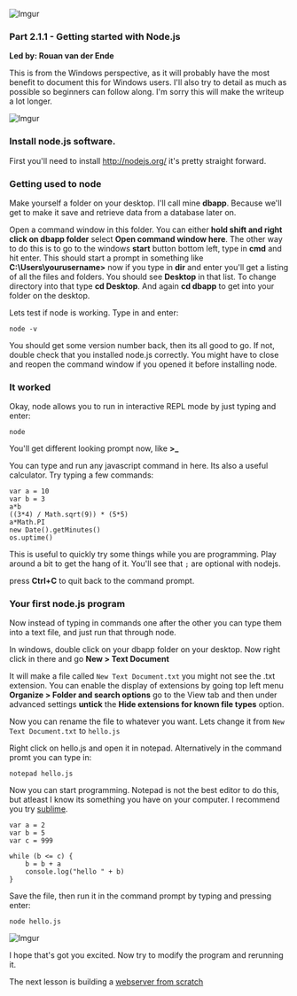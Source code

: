 ![Imgur](http://i.imgur.com/VIKVCOf.png)

### Part 2.1.1 - Getting started with Node.js
**Led by: Rouan van der Ende**  

This is from the Windows perspective, as it will probably have the most benefit to document this for Windows users. I'll also try to detail as much as possible so beginners can follow along. I'm sorry this will make the writeup a lot longer.

![Imgur](http://i.imgur.com/yQwUPNz.gif)

### Install node.js software.

First you'll need to install http://nodejs.org/ it's pretty straight forward.

### Getting used to node

Make yourself a folder on your desktop. I'll call mine **dbapp**. Because we'll get to make it save and retrieve data from a database later on.

Open a command window in this folder. You can either **hold shift and right click on dbapp folder** select **Open command window here**. 
The other way to do this is to go to the windows **start** button bottom left, type in **cmd** and hit enter. This should start a prompt in something like **C:\Users\yourusername>** now if you type in **dir** and enter you'll get a listing of all the files and folders. You should see **Desktop** in that list. To change directory into that type **cd Desktop**. And again **cd dbapp** to get into your folder on the desktop.

Lets test if node is working. Type in and enter:

`node -v`

You should get some version number back, then its all good to go. If not, double check that you installed node.js correctly. You might have to close and reopen the command window if you opened it before installing node.



### It worked

Okay, node allows you to run in interactive REPL mode by just typing and enter:

`node`

You'll get different looking prompt now, like **>_**

You can type and run any javascript command in here. Its also a useful calculator. Try typing a few commands:

```prettyprint
var a = 10
var b = 3
a*b
((3*4) / Math.sqrt(9)) * (5*5)
a*Math.PI
new Date().getMinutes()
os.uptime()
```

This is useful to quickly try some things while you are programming. Play around a bit to get the hang of it. You'll see that `;` are optional with nodejs.

press **Ctrl+C** to quit back to the command prompt.

### Your first node.js program

Now instead of typing in commands one after the other you can type them into a text file, and just run that through node.

In windows, double click on your dbapp folder on your desktop. Now right click in there and go **New > Text Document**

It will make a file called `New Text Document.txt` you might not see the .txt extension. You can enable the display of extensions by going top left menu **Organize > Folder and search options** go to the View tab and then under advanced settings **untick** the **Hide extensions for known file types** option.

Now you can rename the file to whatever you want. Lets change it from `New Text Document.txt` to `hello.js`

Right click on hello.js and open it in notepad. Alternatively in the command promt you can type in:

`notepad hello.js`

Now you can start programming. Notepad is not the best editor to do this, but atleast I know its something you have on your computer. I recommend you try [sublime](http://www.sublimetext.com/). 

```prettyprint
var a = 2
var b = 5
var c = 999

while (b <= c) {
	b = b + a
	console.log("hello " + b)	
}
```

Save the file, then run it in the command prompt by typing and pressing enter:

`node hello.js`

![Imgur](http://i.imgur.com/1ux2rU2.gif)

I hope that's got you excited. Now try to modify the program and rerunning it. 

The next lesson is building a [webserver from scratch](https://github.com/DigitalArtsWITS/2014IOT/blob/master/part2.1_nodejs/2.1.2_webserver.md)